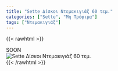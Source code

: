 ```yaml
---
title: "Sette Δίσκοι Ντεμακιγιάζ 60 τεμ."
categories: ["Sette", "Μη Τρόφιμα"]
tags: ["Ντεμακιγιάζ"]
---
```

{{< rawhtml >}}

<div class="sload411"><div class="product">SOON<br><div class="pimg"><img alt="Sette Δίσκοι Ντεμακιγιάζ 60 τεμ." title="Sette Δίσκοι Ντεμακιγιάζ 60 τεμ." src="/media/images/sette-diskoi-ntemakigiaz-60-tem.jpg"></div></div></div>
{{< /rawhtml >}}


